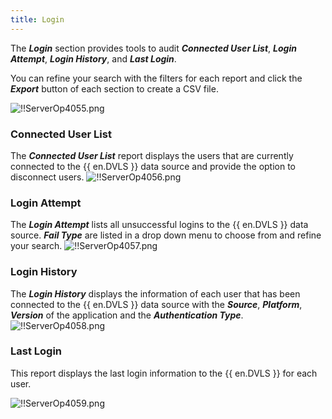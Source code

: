 ```yaml
---
title: Login
---
```


The ***Login*** section provides tools to audit ***Connected User List***, ***Login Attempt***, ***Login History***, and ***Last Login***.  

You can refine your search with the filters for each report and click the ***Export*** button of each section to create a CSV file.  

![!!ServerOp4055.png](https://webdevolutions.azureedge.net/docs/en/server/ServerOp4055.png) 

### Connected User List 
The ***Connected User List*** report displays the users that are currently connected to the {{ en.DVLS }} data source and provide the option to disconnect users. 
![!!ServerOp4056.png](https://webdevolutions.azureedge.net/docs/en/server/ServerOp4056.png) 
### Login Attempt 
The ***Login Attempt*** lists all unsuccessful logins to the {{ en.DVLS }} data source. ***Fail Type*** are listed in a drop down menu to choose from and refine your search. 
![!!ServerOp4057.png](https://webdevolutions.azureedge.net/docs/en/server/ServerOp4057.png) 
### Login History 
The ***Login History*** displays the information of each user that has been connected to the {{ en.DVLS }} data source with the ***Source***, ***Platform***, ***Version*** of the application and the ***Authentication Type***. 
![!!ServerOp4058.png](https://webdevolutions.azureedge.net/docs/en/server/ServerOp4058.png) 
### Last Login 

This report displays the last login information to the {{ en.DVLS }} for each user.  

![!!ServerOp4059.png](https://webdevolutions.azureedge.net/docs/en/server/ServerOp4059.png) 


